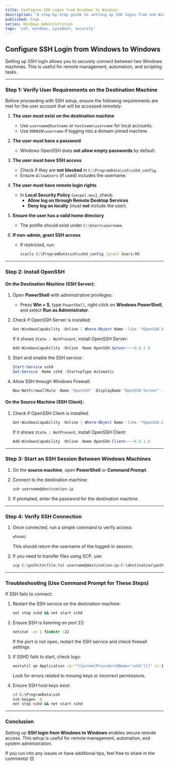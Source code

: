 ```yaml
---
title: Configure SSH Login from Windows to Windows
description: "A step-by-step guide to setting up SSH login from one Windows machine to another for secure remote access."
published: true
series: Windows Administration
tags: 'ssh, windows, sysadmin, security'
---
```


## **Configure SSH Login from Windows to Windows**

Setting up SSH login allows you to securely connect between two Windows machines. This is useful for remote management, automation, and scripting tasks.

---

### **Step 1: Verify User Requirements on the Destination Machine**

Before proceeding with SSH setup, ensure the following requirements are met for the user account that will be accessed remotely:

1. **The user must exist on the destination machine**
   - Use `username@hostname` or `hostname\username` for local accounts.
   - Use `DOMAIN\username` if logging into a domain-joined machine.

2. **The user must have a password**
   - Windows OpenSSH does **not allow empty passwords** by default.

3. **The user must have SSH access**
   - Check if they are **not blocked** in `C:\ProgramData\ssh\sshd_config`.
   - Ensure `AllowUsers` (if used) includes the username.

4. **The user must have remote login rights**
   - In **Local Security Policy** (`secpol.msc`), check:
     - **Allow log on through Remote Desktop Services**
     - **Deny log on locally** (must **not** include the user).

5. **Ensure the user has a valid home directory**
   - The profile should exist under `C:\Users\username`.

6. **If non-admin, grant SSH access**
   - If restricted, run:

     ```cmd
     icacls C:\ProgramData\ssh\sshd_config /grant Users:RX
     ```

---

### **Step 2: Install OpenSSH**

#### **On the Destination Machine (SSH Server):**

1. Open **PowerShell** with administrative privileges:

   - Press **Win + S**, type `PowerShell`, right-click on **Windows PowerShell**, and select **Run as Administrator**.

2. Check if OpenSSH Server is installed:

   ```powershell
   Get-WindowsCapability -Online | Where-Object Name -like '*OpenSSH.Server*'
   ```

   If it shows `State : NotPresent`, install OpenSSH Server:

   ```powershell
   Add-WindowsCapability -Online -Name OpenSSH.Server~~~~0.0.1.0
   ```

3. Start and enable the SSH service:

   ```powershell
   Start-Service sshd
   Set-Service -Name sshd -StartupType Automatic
   ```

4. Allow SSH through Windows Firewall:

   ```powershell
   New-NetFirewallRule -Name "OpenSSH" -DisplayName "OpenSSH Server" -Enabled True -Direction Inbound -Protocol TCP -Action Allow -LocalPort 22
   ```

#### **On the Source Machine (SSH Client):**

1. Check if OpenSSH Client is installed:

   ```powershell
   Get-WindowsCapability -Online | Where-Object Name -like '*OpenSSH.Client*'
   ```

   If it shows `State : NotPresent`, install OpenSSH Client:

   ```powershell
   Add-WindowsCapability -Online -Name OpenSSH.Client~~~~0.0.1.0
   ```

---

### **Step 3: Start an SSH Session Between Windows Machines**

1. On the **source machine**, open **PowerShell** or **Command Prompt**.
2. Connect to the destination machine:

   ```powershell
   ssh username@destination-ip
   ```

3. If prompted, enter the password for the destination machine.

---

### **Step 4: Verify SSH Connection**

1. Once connected, run a simple command to verify access:

   ```powershell
   whoami
   ```

   This should return the username of the logged-in session.
2. If you need to transfer files using SCP, use:

   ```powershell
   scp C:\path\to\file.txt username@destination-ip:C:\destination\path\
   ```

---

### **Troubleshooting (Use Command Prompt for These Steps)**

If SSH fails to connect:

1. Restart the SSH service on the destination machine:

   ```cmd
   net stop sshd && net start sshd
   ```

2. Ensure SSH is listening on port 22:

   ```cmd
   netstat -an | findstr :22
   ```

   If the port is not open, restart the SSH service and check firewall settings.
3. If SSHD fails to start, check logs:

   ```cmd
   wevtutil qe Application /q:"*[System[Provider[@Name='sshd']]]" /c:10 /rd:true /f:text
   ```

   Look for errors related to missing keys or incorrect permissions.
4. Ensure SSH host keys exist:

   ```cmd
   cd C:\ProgramData\ssh
   ssh-keygen -A
   net stop sshd && net start sshd
   ```

---

### **Conclusion**

Setting up **SSH login from Windows to Windows** enables secure remote access. This setup is useful for remote management, automation, and system administration.

If you run into any issues or have additional tips, feel free to share in the comments! 😊
